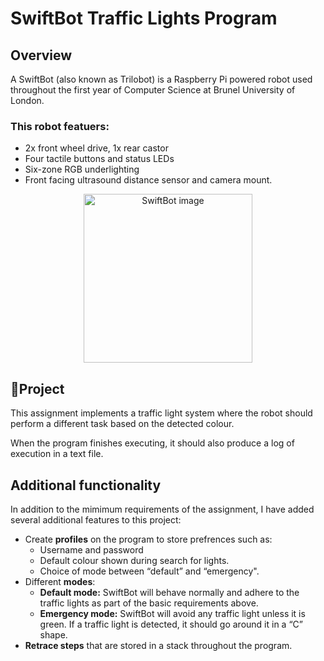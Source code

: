 # SwiftBot Traffic Lights Program

## Overview

A SwiftBot (also known as Trilobot) is a Raspberry Pi powered robot used throughout the first year of Computer Science at Brunel University of London.
<!--
<img src="https://github.com/user-attachments/assets/aba33305-499e-4200-8015-221e93e61c57" alt="SwiftBot image" width="270" />
-->

### This robot featuers:
* 2x front wheel drive, 1x rear castor
* Four tactile buttons and status LEDs
* Six-zone RGB underlighting
* Front facing ultrasound distance sensor and camera mount.

<p align="center">
  <img src="https://github.com/user-attachments/assets/aba33305-499e-4200-8015-221e93e61c57" alt="SwiftBot image" width="270" />
</p>

## 🚦Project
This assignment implements a traffic light system where the robot should perform a different task based on the detected colour.

When the program finishes executing, it should also produce a log of execution in a text file.

## Additional functionality
In addition to the mimimum requirements of the assignment, I have added several additional features to this project:
* Create **profiles** on the program to store prefrences such as:
  * Username and password
  * Default colour shown during search for lights.
  * Choice of mode between “default” and “emergency".
* Different **modes**:
  * **Default mode:** SwiftBot will behave normally and adhere to the traffic lights as part of the basic requirements above.
  * **Emergency mode:** SwiftBot will avoid any traffic light unless it is green. If a traffic light is detected, it should go around it in a “C” shape.
* **Retrace steps** that are stored in a stack throughout the program.
